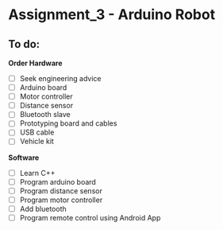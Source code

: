 # Assignment_3 - Arduino Robot

## To do:

**Order Hardware**
- [ ] Seek engineering advice
- [ ] Arduino board
- [ ] Motor controller
- [ ] Distance sensor
- [ ] Bluetooth slave
- [ ] Prototyping board and cables
- [ ] USB cable
- [ ] Vehicle kit

**Software**
- [ ] Learn C++
- [ ] Program arduino board
- [ ] Program distance sensor
- [ ] Program motor controller
- [ ] Add bluetooth
- [ ] Program remote control using Android App
